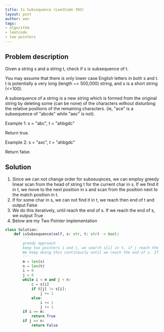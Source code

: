 ```yaml
---
title: Is Subsequence (LeetCode 392)
layout: post
author: wen
tags:
- algorithm
- leetcode
- two pointers
---
```


## Problem description
Given a string s and a string t, check if s is subsequence of t.

You may assume that there is only lower case English letters in both s and t. t is potentially a very long (length ~= 500,000) string, and s is a short string (<=100).

A subsequence of a string is a new string which is formed from the original string by deleting some (can be none) of the characters without disturbing the relative positions of the remaining characters. (ie, "ace" is a subsequence of "abcde" while "aec" is not).

Example 1:
s = "abc", t = "ahbgdc"

Return true.

Example 2:
s = "axc", t = "ahbgdc"

Return false.

## Solution
1. Since we can not change order for subseuqnces, we can employ greedy linear scan from the head of string t for the current char in s. If we find it in t, we move to the next position in s and scan from the position next to the match position in t.
2. If for some char in s, we can not find it in t, we reach then end of t and output False
3. We do this iteratively, until reach the end of s. If we reach the end of s, we output True
4. Below are my Two Pointer implementation


```python
class Solution:
    def isSubsequence(self, s: str, t: str) -> bool:
        '''
        greedy approach
        keep two pointers i and j, we search s[i] in t, if j reach the end of t, we output false, otherwise we found s[i] == t[k], then we increment i, and search for s[i + 1] in t start from k.
        We keep doing this continously until we reach the end of s. If we reach end of s, we output True.
        '''
        m = len(s)
        n = len(t)
        i = 0
        j = 0
        while i < m and j < n:
            c = s[i]
            if t[j] != s[i]:
                j += 1
            else:
                i += 1
                j += 1
        if i == m:
            return True
        if j == n:
            return False
```